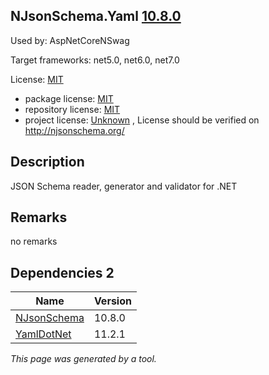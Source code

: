 NJsonSchema.Yaml [10.8.0](https://www.nuget.org/packages/NJsonSchema.Yaml/10.8.0)
--------------------

Used by: AspNetCoreNSwag

Target frameworks: net5.0, net6.0, net7.0

License: [MIT](../../../../licenses/mit) 

- package license: [MIT](https://licenses.nuget.org/MIT) 
- repository license: [MIT](https://github.com/RicoSuter/NJsonSchema) 
- project license: [Unknown](http://njsonschema.org/) , License should be verified on http://njsonschema.org/

Description
-----------
JSON Schema reader, generator and validator for .NET

Remarks
-----------
no remarks


Dependencies 2
-----------

|Name|Version|
|----------|:----|
|[NJsonSchema](../../../../packages/nuget.org/njsonschema/10.8.0)|10.8.0|
|[YamlDotNet](../../../../packages/nuget.org/yamldotnet/11.2.1)|11.2.1|

*This page was generated by a tool.*
